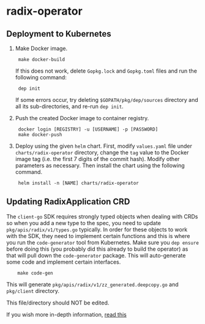 # radix-operator

## Deployment  to Kubernetes

1. Make Docker image.

        make docker-build

    If this does not work, delete `Gopkg.lock` and `Gopkg.toml` files and run the following command:

        dep init

    If some errors occur, try deleting `$GOPATH/pkg/dep/sources` directory and all its sub-directories, and re-run `dep init`.

2. Push the created Docker image to container registry.

        docker login [REGISTRY] -u [USERNAME] -p [PASSWORD]
        make docker-push

3. Deploy using the given `helm` chart. First, modify `values.yaml` file under `charts/radix-operator` directory, change the `tag` value to the Docker image tag (i.e. the first 7 digits of the commit hash). Modify other parameters as necessary. Then install the chart using the following command.

        helm install -n [NAME] charts/radix-operator

## Updating RadixApplication CRD

The `client-go` SDK requires strongly typed objects when dealing with CRDs so when you add a new type to the spec, you need to update `pkg/apis/radix/v1/types.go` typically.
In order for these objects to work with the SDK, they need to implement certain functions and this is where you run the `code-generator` tool from Kubernetes.
Make sure you `dep ensure` before doing this (you probably did this already to build the operator) as that will pull down the `code-generator` package.
This will auto-generate some code and implement certain interfaces.

        make code-gen

This will generate `pkg/apis/radix/v1/zz_generated.deepcopy.go` and `pkg/client` directory.

This file/directory should NOT be edited.

If you wish more in-depth information, [read this](https://blog.openshift.com/kubernetes-deep-dive-code-generation-customresources/)
